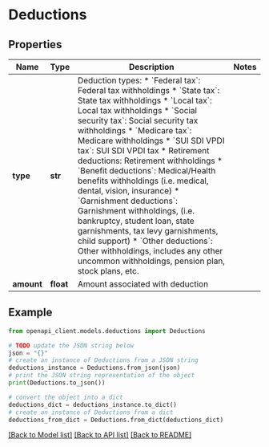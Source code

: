 # Deductions


## Properties

Name | Type | Description | Notes
------------ | ------------- | ------------- | -------------
**type** | **str** | Deduction types:  * &#x60;Federal tax&#x60;: Federal tax withholdings  * &#x60;State tax&#x60;: State tax withholdings  * &#x60;Local tax&#x60;: Local tax withholdings  * &#x60;Social security tax&#x60;: Social security tax withholdings  * &#x60;Medicare tax&#x60;: Medicare withholdings  * &#x60;SUI SDI VPDI tax&#x60;: SUI SDI VPDI tax  * Retirement deductions: Retirement withholdings  * &#x60;Benefit deductions&#x60;: Medical/Health benefits withholdings (i.e. medical, dental, vision, insurance)  * &#x60;Garnishment deductions&#x60;: Garnishment withholdings, (i.e. bankruptcy, student loan, state garnishments, tax levy garnishments, child support)  * &#x60;Other deductions&#x60;: Other withholdings, includes any other uncommon withholdings, pension plan, stock plans, etc.  | 
**amount** | **float** | Amount associated with deduction | 

## Example

```python
from openapi_client.models.deductions import Deductions

# TODO update the JSON string below
json = "{}"
# create an instance of Deductions from a JSON string
deductions_instance = Deductions.from_json(json)
# print the JSON string representation of the object
print(Deductions.to_json())

# convert the object into a dict
deductions_dict = deductions_instance.to_dict()
# create an instance of Deductions from a dict
deductions_from_dict = Deductions.from_dict(deductions_dict)
```
[[Back to Model list]](../README.md#documentation-for-models) [[Back to API list]](../README.md#documentation-for-api-endpoints) [[Back to README]](../README.md)


